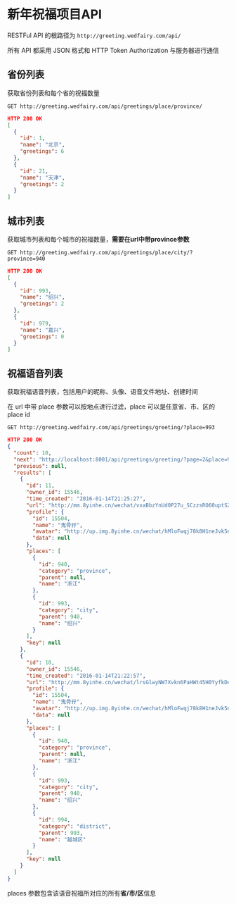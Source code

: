 # 新年祝福项目API

RESTFul API 的根路径为 `http://greeting.wedfairy.com/api/`

所有 API 都采用 JSON 格式和 HTTP Token Authorization 与服务器进行通信

## 省份列表

获取省份列表和每个省的祝福数量

```
GET http://greeting.wedfairy.com/api/greetings/place/province/
```
```json
HTTP 200 OK
[
  {
    "id": 1,
    "name": "北京",
    "greetings": 6
  },
  {
    "id": 21,
    "name": "天津",
    "greetings": 2
  }
]
```

## 城市列表

获取城市列表和每个城市的祝福数量，**需要在url中带province参数**

```
GET http://greeting.wedfairy.com/api/greetings/place/city/?province=940
```
```json
HTTP 200 OK
[
  {
    "id": 993,
    "name": "绍兴",
    "greetings": 2
  },
  {
    "id": 979,
    "name": "嘉兴",
    "greetings": 0
  }
]
```

## 祝福语音列表

获取祝福语音列表，包括用户的昵称、头像、语音文件地址、创建时间

在 url 中带 place 参数可以按地点进行过滤，place 可以是任意省、市、区的 place id

```
GET http://greeting.wedfairy.com/api/greetings/greeting/?place=993
```
```json
HTTP 200 OK
{
  "count": 10,
  "next": "http://localhost:8001/api/greetings/greeting/?page=2&place=993",
  "previous": null,
  "results": [
    {
      "id": 11,
      "owner_id": 15546,
      "time_created": "2016-01-14T21:25:27",
      "url": "http://mm.8yinhe.cn/wechat/vxaBbzYnUd0P27u_SCzzsRO60uptS2bR4YtVoN5W3Rh6_-P9wz1OjezzpcRI_vPP.mp3",
      "profile": {
        "id": 15504,
        "name": "鬼骨孖",
        "avatar": "http://up.img.8yinhe.cn/wechat/hMloFwqj78k8H1neJvk5nI2WgUPKvHgkdDgbBLZLsUSCDt4xP08x5uG_U6Z7G9GC",
        "data": null
      },
      "places": [
        {
          "id": 940,
          "category": "province",
          "parent": null,
          "name": "浙江"
        },
        {
          "id": 993,
          "category": "city",
          "parent": 940,
          "name": "绍兴"
        }
      ],
      "key": null
    },
    {
      "id": 10,
      "owner_id": 15546,
      "time_created": "2016-01-14T21:22:57",
      "url": "http://mm.8yinhe.cn/wechat/lrsGlwyNW7Xvkn6PaHWt45H0YyfkDqrps5tck6u5lEtcKNnQ9xi2HQ1QP_4-UOnI.mp3",
      "profile": {
        "id": 15504,
        "name": "鬼骨孖",
        "avatar": "http://up.img.8yinhe.cn/wechat/hMloFwqj78k8H1neJvk5nI2WgUPKvHgkdDgbBLZLsUSCDt4xP08x5uG_U6Z7G9GC",
        "data": null
      },
      "places": [
        {
          "id": 940,
          "category": "province",
          "parent": null,
          "name": "浙江"
        },
        {
          "id": 993,
          "category": "city",
          "parent": 940,
          "name": "绍兴"
        },
        {
          "id": 994,
          "category": "district",
          "parent": 993,
          "name": "越城区"
        }
      ],
      "key": null
    }
  ]
}
```

places 参数包含该语音祝福所对应的所有**省/市/区**信息
